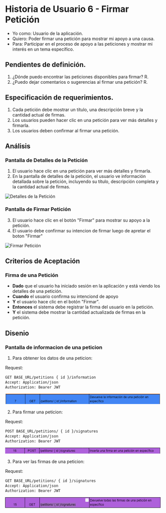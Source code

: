 # Historia de Usuario 6 - Firmar Petición

- Yo como: Usuario de la aplicación.
- Quiero: Poder firmar una petición para mostrar mi apoyo a una causa.
- Para: Participar en el proceso de apoyo a las peticiones y mostrar mi interés en un tema específico.

## Pendientes de definición.

1. ¿Dónde puedo encontrar las peticiones disponibles para firmar?
   R.
2. ¿Puedo dejar comentarios o sugerencias al firmar una petición?
   R.

## Especificación de requerimientos.

1. Cada petición debe mostrar un título, una descripción breve y la cantidad actual de firmas.
2. Los usuarios pueden hacer clic en una petición para ver más detalles y firmarla.
3. Los usuarios deben confirmar al firmar una petición.

## Análisis

### Pantalla de Detalles de la Petición

1. El usuario hace clic en una petición para ver más detalles y firmarla.
2. En la pantalla de detalles de la petición, el usuario ve información detallada sobre la petición, incluyendo su título, descripción completa y la cantidad actual de firmas.

![Detalles de la Petición](/historias/pantallas/detalles_peticion.png)

### Pantalla de Firmar Petición

3. El usuario hace clic en el botón "Firmar" para mostrar su apoyo a la petición.
4. El usuario debe confirmar su intencion de firmar luego de apretar el boton "Firmar"

![Firmar Petición](/historias/pantallas/firmar_peticion.png)

## Criterios de Aceptación

### Firma de una Petición

- **Dado** que el usuario ha iniciado sesión en la aplicación y está viendo los detalles de una petición.
- **Cuando** el usuario confirma su intenciond de apoyo
- **Y** el usuario hace clic en el botón "Firmar".
- **Entonces** el sistema debe registrar la firma del usuario en la petición.
- **Y** el sistema debe mostrar la cantidad actualizada de firmas en la petición.

## Disenio

### Pantalla de informacion de una peticion

1. Para obtener los datos de una peticion:

Request:

```
GET BASE_URL/petitions { id }/information
Accept: Application/json
Authorization: Bearer JWT
```

![Alt text](/historias/pantallas/API_7_Obtener_Informacion_Peticion.png)

2. Para firmar una peticion:

Request:

```
POST BASE_URL/petitions/ { id }/signatures
Accept: Application/json
Authorization: Bearer JWT
```

![Alt text](/historias/pantallas/API_16_Firmar_Peticion.png)

3. Para ver las firmas de una peticion:

Request:

```
GET BASE_URL/petitions/ { id }/signatures
Accept: Application/json
Authorization: Bearer JWT
```

![Alt text](/historias/pantallas/API_15_Ver_Firmas_Peticion.png)
